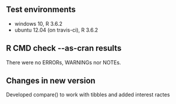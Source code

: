 ## Test environments

* windows 10, R 3.6.2
* ubuntu 12.04 (on travis-ci), R 3.6.2

## R CMD check --as-cran results

There were no ERRORs, WARNINGs nor NOTEs.

## Changes in new version

Developed compare() to work with tibbles and added interest ractes
